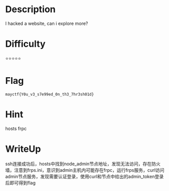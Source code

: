 # Description
I hacked a website, can i explore more?

# Difficulty
⭐⭐⭐⭐⭐

# Flag
`mayctf{Y0u_v3_s7e99ed_0n_th3_7hr3sh01d}`

# Hint 
hosts
frpc

# WriteUp
ssh连接成功后，hosts中找到node_admin节点地址，发现无法访问，存在防火墙，注意到frps.ini，意识到admin主机内可能存在frpc，运行frps服务，curl访问admin节点服务，发现需要认证登录，使用curl和节点中给出的admin_token登录后即可得到flag
